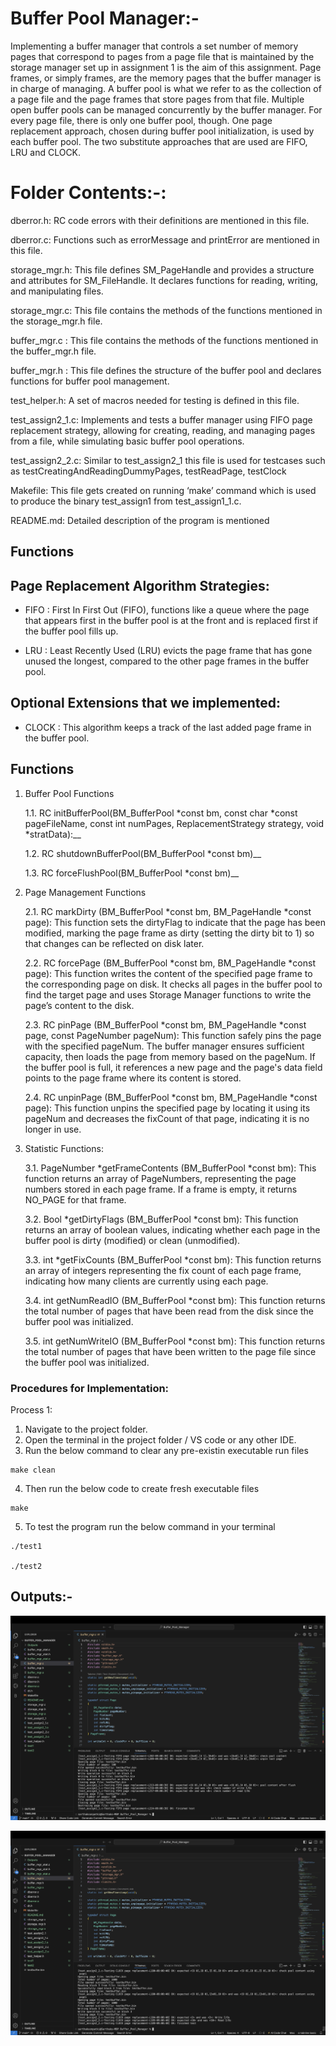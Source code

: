 # Buffer Pool Manager:-

Implementing a buffer manager that controls a set number of memory pages that correspond to pages from a page file that is maintained by the storage manager set up in assignment 1 is the aim of this assignment. Page frames, or simply frames, are the memory pages that the buffer manager is in charge of managing. A buffer pool is what we refer to as the collection of a page file and the page frames that store pages from that file. Multiple open buffer pools can be managed concurrently by the buffer manager. For every page file, there is only one buffer pool, though. One page replacement approach, chosen during buffer pool initialization, is used by each buffer pool. The two substitute approaches that are used are FIFO, LRU and CLOCK.

# Folder Contents:-:

 dberror.h: RC code errors with their definitions are mentioned in this file.

 dberror.c: Functions such as errorMessage and printError are mentioned in this file.

storage_mgr.h: This file defines SM_PageHandle and provides a structure and attributes for SM_FileHandle. It declares functions for reading, writing, and manipulating files.

storage_mgr.c: This file contains the methods of the functions mentioned in the storage_mgr.h file. 

buffer_mgr.c : This file contains the methods of the functions mentioned in the buffer_mgr.h file.

buffer_mgr.h : This file defines the structure of the buffer pool and declares functions for buffer pool management.

test_helper.h: A set of macros needed for testing is defined in this file.

test_assign2_1.c: Implements and tests a buffer manager using FIFO page replacement strategy, allowing for creating, reading, and managing pages from a file, while simulating basic buffer pool operations.

test_assign2_2.c: Similar to test_assign2_1 this file is used for testcases such as testCreatingAndReadingDummyPages, testReadPage, testClock

Makefile: This file gets created on running ‘make’ command which is used to produce the binary test_assign1 from test_assign1_1.c.

README.md: Detailed description of the program is mentioned 
  
## Functions

## Page Replacement Algorithm Strategies:

- FIFO : First In First Out (FIFO), functions like a queue where the page that appears first in the buffer pool is at the front and is replaced first if the buffer pool fills up.

- LRU : Least Recently Used (LRU) evicts the page frame that has gone unused the longest, compared to the other page frames in the buffer pool.

## Optional Extensions that we implemented:

- CLOCK : This algorithm keeps a track of the last added page frame in the buffer pool.

## Functions

1) Buffer Pool Functions

	1.1. RC initBufferPool(BM_BufferPool *const bm, const char *const pageFileName, const int numPages, ReplacementStrategy strategy, void *stratData):__

	1.2. RC shutdownBufferPool(BM_BufferPool *const bm)__

	1.3. RC forceFlushPool(BM_BufferPool *const bm)__

2) Page Management Functions

	2.1. RC markDirty (BM_BufferPool *const bm, BM_PageHandle *const page): This function sets the dirtyFlag to indicate that the page has been modified, marking the page frame as dirty (setting the dirty bit to 1) so that changes can be reflected on disk later.

    2.2. RC forcePage (BM_BufferPool *const bm, BM_PageHandle *const page): This function writes the content of the specified page frame to the corresponding page on disk. It checks all pages in the buffer pool to find the target page and uses Storage Manager functions to write the page’s content to the disk.

    2.3. RC pinPage (BM_BufferPool *const bm, BM_PageHandle *const page, const PageNumber pageNum): This function safely pins the page with the specified pageNum. The buffer manager ensures sufficient capacity, then loads the page from memory based on the pageNum. If the buffer pool is full, it references a new page and the page's data field points to the page frame where its content is stored.

    2.4. RC unpinPage (BM_BufferPool *const bm, BM_PageHandle *const page): This function unpins the specified page by locating it using its pageNum and decreases the fixCount of that page, indicating it is no longer in use.

3) Statistic Functions:

	3.1. PageNumber *getFrameContents (BM_BufferPool *const bm): This function returns an array of PageNumbers, representing the page numbers stored in each page frame. If a frame is empty, it returns NO_PAGE for that frame.

    3.2. Bool *getDirtyFlags (BM_BufferPool *const bm): This function returns an array of boolean values, indicating whether each page in the buffer pool is dirty (modified) or clean (unmodified).

    3.3. int *getFixCounts (BM_BufferPool *const bm): This function returns an array of integers representing the fix count of each page frame, indicating how many clients are currently using each page.

    3.4. int getNumReadIO (BM_BufferPool *const bm): This function returns the total number of pages that have been read from the disk since the buffer pool was initialized.

    3.5. int getNumWriteIO (BM_BufferPool *const bm): This function returns the total number of pages that have been written to the page file since the buffer pool was initialized.

### Procedures for Implementation:
Process 1:

1) Navigate to the project folder.
2) Open the terminal in the project folder / VS code or any other IDE.
3) Run the below command to clear any pre-existin executable run files
```
make clean
```
4) Then run the below code to create fresh executable files
```
make
```
5) To test the program run the below command in your terminal
```
./test1

./test2  
```
## Outputs:-

![Alt text](Outputs/BM_Test1_Output.png)

![Alt text](Outputs/BM_Test2_Output.png)

